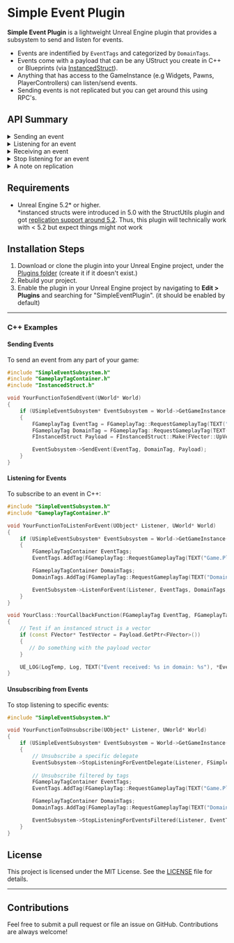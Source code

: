 # Simple Event Plugin

**Simple Event Plugin** is a lightweight Unreal Engine plugin that provides a subsystem to send and listen for events.
- Events are indentified by `EventTags` and categorized by `DomainTags`.
- Events come with a payload that can be any UStruct you create in C++ or Blueprints (via [InstancedStruct](https://www.reddit.com/r/unrealengine/comments/1f7o1co/what_is_the_difference_between_a_struct_and_an/)).
- Anything that has access to the GameInstance (e.g Widgets, Pawns, PlayerControllers) can listen/send events.
- Sending events is not replicated but you can get around this using RPC's.

## API Summary

<details>
  <summary>Sending an event</summary>

  You can use any struct as a payload with the `MakeInstancedStruct` node.
    
  ![image](https://github.com/user-attachments/assets/10307cca-f18b-47cc-9b99-f55f111e488a)
</details>

<details>
  <summary>Listening for an event</summary>

  You can listen for multiple events and domains at the same time. 
  
  ![image](https://github.com/user-attachments/assets/a1e6ddf3-4448-45e1-b215-14bf9a1be7f5)
</details>

<details>
  <summary>Receiving an event</summary>

  Use the `GetInstancedStructValue` node to cast to the type you expect (the output is initially a wildcard and you break your expected struct to set the output type)   
  ![image](https://github.com/user-attachments/assets/82c3bbdb-f08a-4939-9d06-6fcffed21657)
</details>

<details>
  <summary>Stop listening for an event</summary>
    
  ![image](https://github.com/user-attachments/assets/34f561ef-443b-4b6a-8899-bcd2f422903f)
</details>

<details>
  <summary>A note on replication </summary>

  The `SendEvent` function is not replicated i.e calling `SendEven`t on the client won't trigger a listener on the server and vice versa.
  `InstancedStruct` can be replicated though so can use it as an argument for an RPC. E.g The server calls a multicast event which calls send event on all connected clients
  
  ![image](https://github.com/user-attachments/assets/1d04328e-a038-4ea2-8035-c4115eda914e)
</details>

## Requirements

- Unreal Engine 5.2* or higher.   
*instanced structs were introduced in 5.0 with the StructUtils plugin and got [replication support around 5.2](https://github.com/EpicGames/UnrealEngine/pull/9280). Thus, this plugin will technically work with < 5.2 but expect things might not work

## Installation Steps

1. Download or clone the plugin into your Unreal Engine project, under the [Plugins folder](https://dev.epicgames.com/documentation/en-us/unreal-engine/plugins-in-unreal-engine#pluginfolders) (create it if it doesn't exist.)
2. Rebuild your project.
3. Enable the plugin in your Unreal Engine project by navigating to **Edit > Plugins** and searching for "SimpleEventPlugin". (it should be enabled by default)


---

### C++ Examples

#### Sending Events

To send an event from any part of your game:

```cpp
#include "SimpleEventSubsystem.h"
#include "GameplayTagContainer.h"
#include "InstancedStruct.h"

void YourFunctionToSendEvent(UWorld* World)
{
    if (USimpleEventSubsystem* EventSubsystem = World->GetGameInstance()->GetSubsystem<USimpleEventSubsystem>())
    {
        FGameplayTag EventTag = FGameplayTag::RequestGameplayTag(TEXT("Game.PlayerDied"));
        FGameplayTag DomainTag = FGameplayTag::RequestGameplayTag(TEXT("Domains.Game"));
        FInstancedStruct Payload = FInstancedStruct::Make(FVector::UpVector);

        EventSubsystem->SendEvent(EventTag, DomainTag, Payload);
    }
}
```

#### Listening for Events

To subscribe to an event in C++:

```cpp
#include "SimpleEventSubsystem.h"
#include "GameplayTagContainer.h"

void YourFunctionToListenForEvent(UObject* Listener, UWorld* World)
{
    if (USimpleEventSubsystem* EventSubsystem = World->GetGameInstance()->GetSubsystem<USimpleEventSubsystem>())
    {
        FGameplayTagContainer EventTags;
        EventTags.AddTag(FGameplayTag::RequestGameplayTag(TEXT("Game.PlayerDied")));

        FGameplayTagContainer DomainTags;
        DomainTags.AddTag(FGameplayTag::RequestGameplayTag(TEXT("Domains.Game")));

        EventSubsystem->ListenForEvent(Listener, EventTags, DomainTags, FSimpleEventDelegate::CreateUObject(Listener, &YourClass::YourCallbackFunction));
    }
}

void YourClass::YourCallbackFunction(FGameplayTag EventTag, FGameplayTag Domain, FInstancedStruct Payload)
{    
    // Test if an instanced struct is a vector
    if (const FVector* TestVector = Payload.GetPtr<FVector>())
    {
       // Do something with the payload vector
    }

    UE_LOG(LogTemp, Log, TEXT("Event received: %s in domain: %s"), *EventTag.ToString(), *Domain.ToString());
}
```

#### Unsubscribing from Events

To stop listening to specific events:

```cpp
#include "SimpleEventSubsystem.h"

void YourFunctionToUnsubscribe(UObject* Listener, UWorld* World)
{
    if (USimpleEventSubsystem* EventSubsystem = World->GetGameInstance()->GetSubsystem<USimpleEventSubsystem>())
    {
        // Unsubscribe a specific delegate
        EventSubsystem->StopListeningForEventDelegate(Listener, FSimpleEventDelegate::CreateUObject(Listener, &YourClass::YourCallbackFunction));
        
        // Unsubscribe filtered by tags
        FGameplayTagContainer EventTags;
        EventTags.AddTag(FGameplayTag::RequestGameplayTag(TEXT("Game.PlayerDied")));

        FGameplayTagContainer DomainTags;
        DomainTags.AddTag(FGameplayTag::RequestGameplayTag(TEXT("Domains.Game")));

        EventSubsystem->StopListeningForEventsFiltered(Listener, EventTags, DomainTags);
    }
}
```

## License

This project is licensed under the MIT License. See the [LICENSE](LICENSE) file for details.

---

## Contributions

Feel free to submit a pull request or file an issue on GitHub. Contributions are always welcome!
